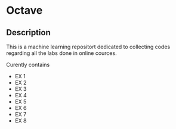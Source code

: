 # Octave

## Description
This is a machine learning repositort dedicated to collecting codes regarding all the labs done in online cources.

Curently contains 
 - EX 1
 - EX 2
 - EX 3
 - EX 4
 - EX 5
 - EX 6
 - EX 7
 - EX 8

